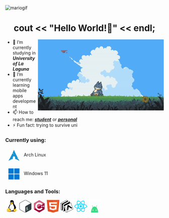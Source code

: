 ![mariogif](https://github.com/gabmartinbr/gabmartinbr/assets/114770294/79cdf6bf-dbc9-4614-9220-b349254ba2c3)

<h1 align="center"> cout << "Hello World!👋" << endl;
</h1>
<img align="right" alt="Coding" width="400" src="assets/snor.gif">

<!--
**gabmartinbr/gabmartinbr** is a ✨ _special_ ✨ repository because its `README.md` (this file) appears on your GitHub profile.

Here are some ideas to get you started:
-->
- 🔭 I’m currently studying in ***University of La Laguna*** 
- 🌱 I’m currently learning mobile apps development 
- 📫 How to reach me: [***student***](mailto:alu0101539157@ull.edu.es) or [***personal***](gabriel04mb@gmail.com)
- ⚡ Fun fact: trying to survive uni

### Currently using:
<p>
  <img style="vertical-align:middle; margin:5px 10px" height="35" width="35" src="assets/arch_blue.svg"> Arch Linux
</p>
<p>
  <img style="vertical-align:middle; margin:5px 10px" height="35" width="35" src="assets/windows_blue.png"> Windows 11
</p>

<h3 align="left">Languages and Tools:</h3>
<p align="left">
  <img src="assets/linux.svg" alt="linux" width="40" height="40"/>
  <img src="assets/bash.svg" alt="bash" width="40" height="40"/>
  <img src="assets/c++.svg" alt="cplusplus" width="40" height="40"/>
  <img src="assets/html.svg" alt="html" width="40" height="40"/>
  <img src="assets/expo.svg" alt="expo" width="40" height="40"/>
  <img src="assets/react.svg" alt="react" width="40" height="40"/>
  <img src="assets/android.svg" alt="android" width="40" height="40"/>

  
</p>
